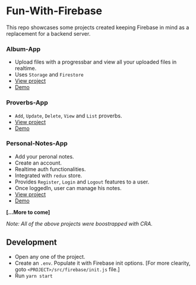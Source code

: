 # Fun-With-Firebase

This repo showcases some projects created keeping Firebase in mind as a replacement for a backend server.

### Album-App
- Upload files with a progressbar and view all your uploaded files in realtime.
- Uses `Storage` and `Firestore`
- [View project](https://github.com/yTakkar/fun-with-firebase/tree/master/Album-App)
- [Demo](https://firebase-album-app.surge.sh)

### Proverbs-App
- `Add`, `Update`, `Delete`, `View` and `List` proverbs.
- [View project](https://github.com/yTakkar/fun-with-firebase/tree/master/Proverbs-App)
- [Demo](https://firebase-proverbs-app.surge.sh/)

### Personal-Notes-App
- Add your peronal notes.
- Create an account.
- Realtime auth functionalities.
- Integrated with `redux` store.
- Provides `Register`, `Login` and `Logout` features to a user.
- Once loggedIn, user can manage his notes.
- [View project](https://github.com/yTakkar/fun-with-firebase/tree/master/Personal-Notes-App)
- [Demo](https://firebase-personal-notes-app.surge.sh/)

**[...More to come]**

*Note: All of the above projects were boostrapped with CRA.*

## Development
- Open any one of the project.
- Create an `.env`. Populate it with Firebase init options. [For more clearity, goto `<PROJECT>/src/firebase/init.js` file.]
- Run `yarn start`
